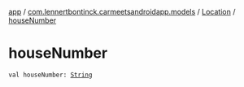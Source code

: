 [app](../../index.md) / [com.lennertbontinck.carmeetsandroidapp.models](../index.md) / [Location](index.md) / [houseNumber](./house-number.md)

# houseNumber

`val houseNumber: `[`String`](https://kotlinlang.org/api/latest/jvm/stdlib/kotlin/-string/index.html)